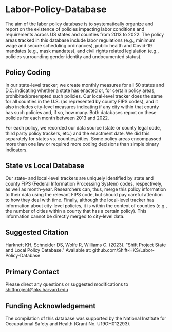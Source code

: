 # Labor-Policy-Database

The aim of the labor policy database is to systematically organize and report on the existence of policies impacting labor conditions and requirements across US states and counties from 2013 to 2022. The policy areas tracked in this database include labor regulations (e.g., minimum wage and secure scheduling ordinances), public health and Covid-19 mandates (e.g., mask mandates), and civil rights related legislation (e.g., policies surrounding gender identity and undocumented status). 

## Policy Coding
In our state-level tracker, we create monthly measures for all 50 states and D.C. indicating whether a state has enacted or, for certain policy areas, prohibited/preempted such policies. Our local-level tracker does the same for all counties in the U.S. (as represented by county FIPS codes), and it also includes city-level measures indicating if any city within that county has such policies and, if so, how many. Both databases report on these policies for each month between 2013 and 2022.

For each policy, we recorded our data source (state or county legal code, third party policy trackers, etc.) and the enactment date. We did this separately for states vs. counties/cities. Some policy areas encompassed more than one law or required more coding decisions than simple binary indicators. 

## State vs Local Database
Our state- and local-level trackers are uniquely identified by state and county FIPS (Federal Information Processing System) codes, respectively, as well as month-year. Researchers can, thus, merge this policy information to their data using the relevant FIPS code, but should pay careful attention to how they deal with time. Finally, although the local-level tracker has information about city-level policies, it is within the context of counties (e.g., the number of cities within a county that has a certain policy). This information cannot be directly merged to city-level data.

## Suggested Citation
Harknett KH, Schneider DS, Wolfe R, Williams C. (2023). "Shift Project State and Local Policy Database." Available at: github.com/Shift-HKS/Labor-Policy-Database

## Primary Contact
Please direct any questions or suggested modifications to shiftproject@hks.harvard.edu

## Funding Acknowledgement
The compilation of this database was supported by the National Institute for Occupational Safety and Health (Grant No. U19OH012293).



